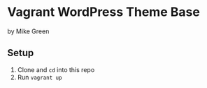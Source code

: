 # Vagrant WordPress Theme Base

by Mike Green

## Setup

1. Clone and `cd` into this repo
2. Run `vagrant up`
